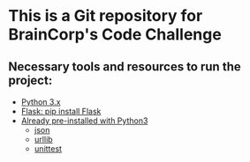 <header>
    <title>BrainCorp Interview Code Challenge</title>
</header>

<body>
    <h1>This is a Git repository for BrainCorp's Code Challenge</h1>
    <h2>Necessary tools and resources to run the project: </h2>
        <ul>
            <li><a href="https://www.python.org/downloads/">Python 3.x</li>
            <li>Flask: pip install Flask</li>
            <li>Already pre-installed with Python3
                <ul>
                    <li>json</li>
                    <li>urllib</li>
                    <li>unittest</li>
                </ul>
            </li>
        </ul>
</body>